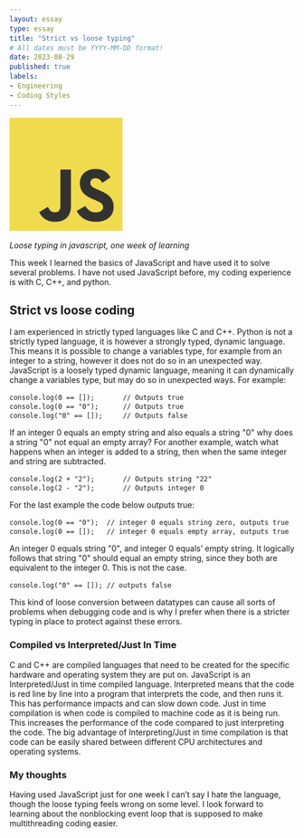 ```yaml
---
layout: essay
type: essay
title: "Strict vs loose typing"
# All dates must be YYYY-MM-DD format!
date: 2023-08-29
published: true
labels:
- Engineering
- Coding Styles
---
```


<img width="200" class="rounded float-start pe-4" src="../img/javascript/JavaScript-logo.png">

*Loose typing in javascript, one week of learning*

This week I learned the basics of JavaScript and have used it to solve several problems.  I have not used JavaScript before, my coding experience is with C, C++, and python.

## Strict vs loose coding

I am experienced in strictly typed languages like C and C++.  Python is not a strictly typed language, it is however a strongly typed, dynamic language.  This means it is possible to change a variables type, for example from an integer to a string, however it does not do so in an unexpected way.  JavaScript is a loosely typed dynamic language, meaning it can dynamically change a variables type, but may do so in unexpected ways.  For example:
```
console.log(0 == []);       // Outputs true
console.log(0 == "0");      // Outputs true
console.log("0" == []);     // Outputs false
```
If an integer 0 equals an empty string and also equals a string "0" why does a string "0" not equal an empty array?  For another example, watch what happens when an integer is added to a string, then when the same integer and string are subtracted.
```
console.log(2 + "2");       // Outputs string "22"
console.log(2 - "2");       // Outputs integer 0
```
For the last example the code below outputs true:
```
console.log(0 == "0");  // integer 0 equals string zero, outputs true
console.log(0 == []);   // integer 0 equals empty array, outputs true
```
An integer 0 equals string "0", and integer 0 equals’ empty string.  It logically follows that string "0" should equal an empty string, since they both are equivalent to the integer 0.  This is not the case.
```
console.log("0" == []); // outputs false
```
This kind of loose conversion between datatypes can cause all sorts of problems when debugging code and is why I prefer when there is a stricter typing in place to protect against these errors.

### Compiled vs Interpreted/Just In Time

C and C++ are compiled languages that need to be created for the specific hardware and operating system they are put on.  JavaScript is an Interpreted/Just in time compiled language.  Interpreted means that the code is red line by line into a program that interprets the code, and then runs it.  This has performance impacts and can slow down code.  Just in time compilation is when code is compiled to machine code as it is being run.  This increases the performance of the code compared to just interpreting the code.  The big advantage of Interpreting/Just in time compilation is that code can be easily shared between different CPU architectures and operating systems.

### My thoughts

Having used JavaScript just for one week I can’t say I hate the language, though the loose typing feels wrong on some level.  I look forward to learning about the nonblocking event loop that is supposed to make multithreading coding easier.
